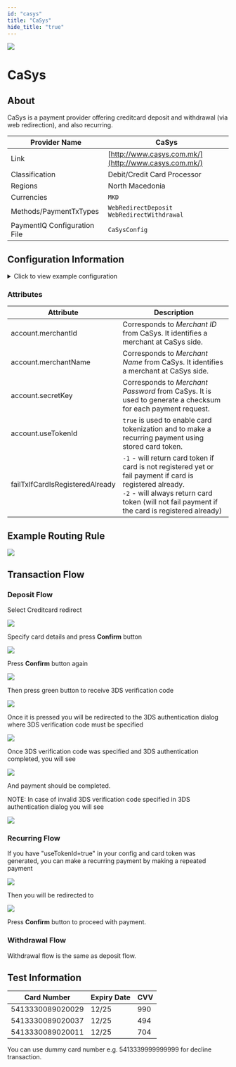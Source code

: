 ```yaml
--- 
id: "casys" 
title: "CaSys"
hide_title: "true"
---
```

 
![](/img/providers/logos/casys.png)

# CaSys

## About
CaSys is a payment provider offering creditcard deposit and withdrawal (via web redirection), and also recurring.

| Provider Name                | CaSys                                                |
|------------------------------|------------------------------------------------------|
| Link                         | [http://www.casys.com.mk/](http://www.casys.com.mk/) |
| Classification               | Debit/Credit Card Processor                          |
| Regions                      | North Macedonia                                      |
| Currencies                   | `MKD`                                                |
| Methods/PaymentTxTypes       | `WebRedirectDeposit`<br/>`WebRedirectWithdrawal`     |
| PaymentIQ Configuration File | `CaSysConfig`                                        |

## Configuration Information

<details>
<summary>Click to view example configuration</summary>
<br/>

```xml
<com.devcode.paymentiq.integration.casys.CaSysConfig>
  <enabled>true</enabled>
  <testMode>false</testMode>
  <useViqProxy>false</useViqProxy>
  <accounts>
    <entry>
      <string>DEFAULT</string>
      <account>
        <merchantId>??</merchantId>
        <merchantName>??</merchantName>
        <secretKey>??</secretKey><!--Merchant Password-->
        <useTokenId>false</useTokenId><!--true: use card tokenization-->
        <supportedCurrencies>MKD</supportedCurrencies>
      </account>
    </entry>
  </accounts>
  <failTxIfCardIsRegisteredAlready>-2</failTxIfCardIsRegisteredAlready>
  <container>window</container><!--iframe is not supported for payout redirection-->
  <defaultDescriptor>Invoice: ${ptx.txRefId}</defaultDescriptor>
</com.devcode.paymentiq.integration.casys.CaSysConfig>
```
</details>

### Attributes
| Attribute                       | Description                                                                                                                                                                                                   |
|---------------------------------|---------------------------------------------------------------------------------------------------------------------------------------------------------------------------------------------------------------|
| account.merchantId              | Corresponds to *Merchant ID* from CaSys. It identifies a merchant at CaSys side.                                                                                                                              |
| account.merchantName            | Corresponds to *Merchant Name* from CaSys. It identifies a merchant at CaSys side.                                                                                                                            |
| account.secretKey               | Corresponds to *Merchant Password* from CaSys. It is used to generate a checksum for each payment request.                                                                                                    |
| account.useTokenId              | `true` is used to enable card tokenization and to make a recurring payment using stored card token.                                                                                                           |
| failTxIfCardIsRegisteredAlready | `-1` - will return card token if card is not registered yet or fail payment if card is registered already.<br/>`-2` - will always return card token (will not fail payment if the card is registered already) |

## Example Routing Rule
![](/img/providers/routing/casys.png)


## Transaction Flow

### Deposit Flow

Select Creditcard redirect

![](/img/providers/casys_deposit_01.png)

Specify card details and press **Confirm** button

![](/img/providers/casys_deposit_02.png)

Press **Confirm** button again

![](/img/providers/casys_deposit_03.png)

Then press green button to receive 3DS verification code

![](/img/providers/casys_deposit_04.png)

Once it is pressed you will be redirected to the 3DS authentication dialog where 3DS verification code must be specified

![](/img/providers/casys_deposit_05.png)

Once 3DS verification code was specified and 3DS authentication completed, you will see

![](/img/providers/casys_deposit_06.png)

And payment should be completed.

NOTE: In case of invalid 3DS verification code specified in 3DS authentication dialog you will see

![](/img/providers/casys_deposit_07.png)

### Recurring Flow

If you have "useTokenId=true" in your config and card token was generated, you can make a recurring payment by making a repeated payment

![](/img/providers/casys_recurring_01.png)

Then you will be redirected to

![](/img/providers/casys_recurring_02.png)

Press **Confirm** button to proceed with payment.

### Withdrawal Flow

Withdrawal flow is the same as deposit flow.


## Test Information

| Card Number      | Expiry Date | CVV |
|------------------|-------------|-----|
| 5413330089020029 | 12/25       | 990 |
| 5413330089020037 | 12/25       | 494 |
| 5413330089020011 | 12/25       | 704 |

You can use dummy card number e.g. 5413339999999999 for decline transaction.